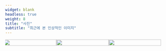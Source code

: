 ```yaml
---
widget: blank
headless: true
weight: 8
title: "사진"
subtitle: "최근에 본 인상적인 이미지"
---
```


<div class="slider-container" style="max-width:900px;margin:auto;overflow:hidden;">
  <div class="slider" style="display:flex;animation:slide 12s infinite;">
    <img src="https://source.unsplash.com/featured/?ai" style="width:100%;">
    <img src="https://source.unsplash.com/featured/?coding" style="width:100%;">
    <img src="https://source.unsplash.com/featured/?motivation" style="width:100%;">
  </div>
</div>

<style>
@keyframes slide {
  0% { transform: translateX(0%); }
  33% { transform: translateX(-100%); }
  66% { transform: translateX(-200%); }
  100% { transform: translateX(0%); }
}
</style>
